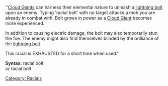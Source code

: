 ''[Cloud Giants](Cloud_Giants "wikilink") can harness their elemental
nature to unleash a [lightning bolt](lightning_bolt "wikilink") upon an
enemy. Typing 'racial bolt' with no target attacks a mob you are already
in combat with. Bolt grows in power as a [Cloud
Giant](Cloud_Giants "wikilink") becomes more experienced.

In addition to causing electric damage, the bolt may also temporarily
stun the foe. The enemy might also find themselves blinded by the
brilliance of the [lightning bolt](lightning_bolt "wikilink").

This racial is EXHAUSTED for a short time when used.''

**Syntax:** racial bolt <target>  
or racial bolt

[Category: Racials](Category:_Racials "wikilink")
